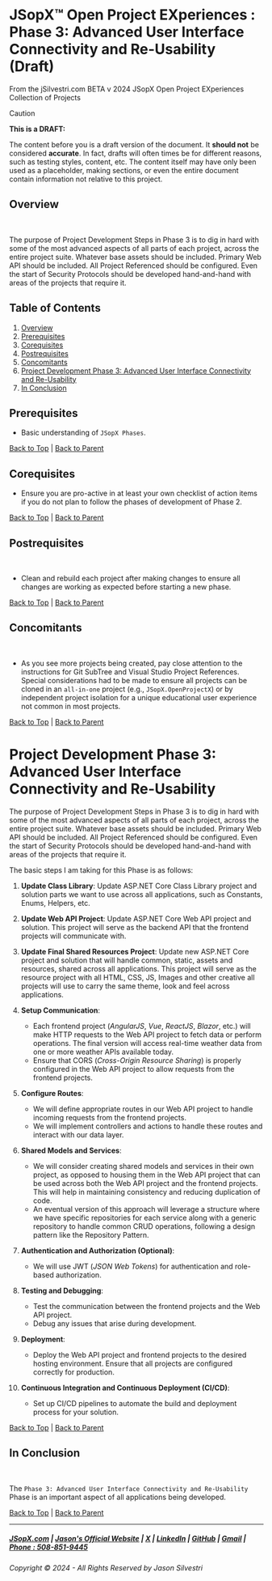 ﻿


# ﻿JSopX™ Open Project EXperiences : Phase 3: Advanced User Interface Connectivity and Re-Usability (Draft)
From the ﻿jSilvestri.com BETA v 2024 JSopX Open Project EXperiences Collection of Projects







  
> [!CAUTION]
> **This is a DRAFT:**
> 
> The content before you is a draft version of the document. It **should not** be considered **accurate**. In fact, drafts will often times be for different reasons, such as testing styles, content, etc. The content itself may have only been used as a placeholder, making sections, or even the entire document contain information not relative to this project.


## Overview

﻿

The purpose of Project Development Steps in Phase 3 is to dig in hard with some of the most advanced aspects of all parts of each project, across the entire project suite. Whatever base assets should be included. Primary Web API should be included. All Project Referenced should be configured. Even the start of Security Protocols should be developed hand-and-hand with areas of the projects that require it.



## Table of Contents

1. [Overview](#overview)
2. [Prerequisites](#prerequisites)
3. [Corequisites](#corequisites)
4. [Postrequisites](#postrequisites)
5. [Concomitants](#concomitants)
6. [Project Development Phase 3: Advanced User Interface Connectivity and Re-Usability](#project-development-phase-3-advanced-user-interface-connectivity-and-re-usability)
7. [In Conclusion](#in-conclusion)


## Prerequisites

- Basic understanding of `JSopX Phases`.


[Back to Top](#table-of-contents) | [Back to Parent](https://github.com/JasonSilvestri/JSopX.BridgeTooFar/blob/master/JSopX.BridgeTooFar/Docs/JSopX/Master/Phases.md)


## Corequisites﻿

- Ensure you are pro-active in at least your own checklist of action items if you do not plan to follow the phases of development of Phase 2.


[Back to Top](#table-of-contents) | [Back to Parent](https://github.com/JasonSilvestri/JSopX.BridgeTooFar/blob/master/JSopX.BridgeTooFar/Docs/JSopX/Master/Phases.md)


## Postrequisites
﻿

- Clean and rebuild each project after making changes to ensure all changes are working as expected before starting a new phase.


[Back to Top](#table-of-contents) | [Back to Parent](https://github.com/JasonSilvestri/JSopX.BridgeTooFar/blob/master/JSopX.BridgeTooFar/Docs/JSopX/Master/Phases.md)



## Concomitants
﻿

- As you see more projects being created, pay close attention to the instructions for Git SubTree and Visual Studio Project References. Special considerations had to be made to ensure all projects can be cloned in an `all-in-one` project (e.g., `JSopX.OpenProjectX`) or by independent project isolation for a unique educational user experience not common in most projects.


[Back to Top](#table-of-contents) | [Back to Parent](https://github.com/JasonSilvestri/JSopX.BridgeTooFar/blob/master/JSopX.BridgeTooFar/Docs/JSopX/Master/Phases.md)


# Project Development Phase 3: Advanced User Interface Connectivity and Re-Usability

The purpose of Project Development Steps in Phase 3 is to dig in hard with some of the most advanced aspects of all parts of each project, across the entire project suite. Whatever base assets should be included. Primary Web API should be included. All Project Referenced should be configured. Even the start of Security Protocols should be developed hand-and-hand with areas of the projects that require it.

The basic steps I am taking for this Phase is as follows:

1. **Update Class Library**: Update ASP.NET Core Class Library project and solution parts we want to use across all applications, such as Constants, Enums, Helpers, etc.
   
2. **Update Web API Project**: Update ASP.NET Core Web API project and solution. This project will serve as the backend API that the frontend projects will communicate with.

3. **Update Final Shared Resources Project**: Update new ASP.NET Core project and solution that will handle common, static, assets and resources, shared across all applications. This project will serve as the resource project with all HTML, CSS, JS, Images and other creative all projects will use to carry the same theme, look and feel across applications.

4. **Setup Communication**:
   - Each frontend project (_AngularJS_, _Vue_, _ReactJS_, _Blazor_, etc.) will make HTTP requests to the Web API project to fetch data or perform operations. The final version will access real-time weather data from one or more weather APIs available today.
   - Ensure that CORS (_Cross-Origin Resource Sharing_) is properly configured in the Web API project to allow requests from the frontend projects.

5. **Configure Routes**:
   - We will define appropriate routes in our Web API project to handle incoming requests from the frontend projects.
   - We will implement controllers and actions to handle these routes and interact with our data layer.

6. **Shared Models and Services**:
   - We will consider creating shared models and services in their own project, as opposed to housing them in the Web API project that can be used across both the Web API project and the frontend projects. This will help in maintaining consistency and reducing duplication of code.
   - An eventual version of this approach will leverage a structure where we have specific repositories for each service along with a generic repository to handle common CRUD operations, following a design pattern like the Repository Pattern.

7. **Authentication and Authorization (Optional)**:
   - We will use JWT (_JSON Web Tokens_) for authentication and role-based authorization.

8. **Testing and Debugging**:
   - Test the communication between the frontend projects and the Web API project.
   - Debug any issues that arise during development.

9. **Deployment**:
    - Deploy the Web API project and frontend projects to the desired hosting environment. Ensure that all projects are configured correctly for production.

10. **Continuous Integration and Continuous Deployment (CI/CD)**:
    - Set up CI/CD pipelines to automate the build and deployment process for your solution.



[Back to Top](#table-of-contents) | [Back to Parent](https://github.com/JasonSilvestri/JSopX.BridgeTooFar/blob/master/JSopX.BridgeTooFar/Docs/JSopX/Master/Phases.md)



## In Conclusion

﻿

The `Phase 3: Advanced User Interface Connectivity and Re-Usability` Phase is an important aspect of all applications being developed.


[Back to Top](#table-of-contents) | [Back to Parent](https://github.com/JasonSilvestri/JSopX.BridgeTooFar/blob/master/JSopX.BridgeTooFar/Docs/JSopX/Master/Phases.md)



---

##### [JSopX.com](https://www.jsopx.com/) | [Jason's Official Website](https://www.jsilvestri.com/) | [X](https://www.x.com/JasonSilvestri) | [LinkedIn](http://www.linkedin.com/in/JasonSilvestri) | [GitHub](https://github.com/JasonSilvestri) | [Gmail](mailto:therealjasonsilvestri@gmail.com) | [Phone : 508-851-9445](phoneto:508-851-9445)

###### Copyright © 2024 - All Rights Reserved by Jason Silvestri